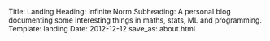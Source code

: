 Title: Landing
Heading: Infinite Norm
Subheading: A personal blog documenting some interesting things in maths, stats, ML and programming. 
Template: landing
Date: 2012-12-12
save_as: about.html

